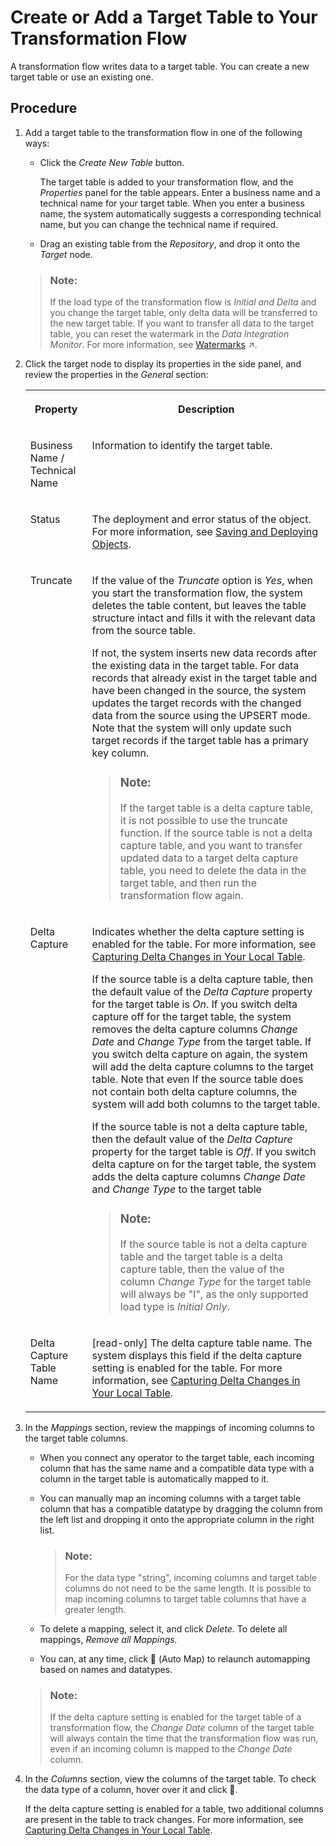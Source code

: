 <!-- loio0950746ab4444e5ca6a665ee1b0380a1 -->

<link rel="stylesheet" type="text/css" href="../css/sap-icons.css"/>

# Create or Add a Target Table to Your Transformation Flow

A transformation flow writes data to a target table. You can create a new target table or use an existing one.



## Procedure

1.  Add a target table to the transformation flow in one of the following ways:

    -   Click the *Create New Table* button.

        The target table is added to your transformation flow, and the *Properties* panel for the table appears. Enter a business name and a technical name for your target table. When you enter a business name, the system automatically suggests a corresponding technical name, but you can change the technical name if required.

    -   Drag an existing table from the *Repository*, and drop it onto the *Target* node.


    > ### Note:  
    > If the load type of the transformation flow is *Initial and Delta* and you change the target table, only delta data will be transferred to the new target table. If you want to transfer all data to the target table, you can reset the watermark in the *Data Integration Monitor*. For more information, see [Watermarks](https://help.sap.com/viewer/9f36ca35bc6145e4acdef6b4d852d560/DEV_CURRENT/en-US/890897f00a4944c7a6f90d3816a8d4c6.html "When you run a transformation flow that loads delta changes to a target table, the system uses a watermark (a timestamp) to track the data that has been transferred.") :arrow_upper_right:.

2.  Click the target node to display its properties in the side panel, and review the properties in the *General* section:


    <table>
    <tr>
    <th valign="top">

    Property
    
    </th>
    <th valign="top">

    Description
    
    </th>
    </tr>
    <tr>
    <td valign="top">
    
    Business Name / Technical Name
    
    </td>
    <td valign="top">
    
    Information to identify the target table.
    
    </td>
    </tr>
    <tr>
    <td valign="top">
    
    Status
    
    </td>
    <td valign="top">
    
    The deployment and error status of the object. For more information, see [Saving and Deploying Objects](../saving-and-deploying-objects-7c0b560.md).
    
    </td>
    </tr>
    <tr>
    <td valign="top">
    
    Truncate
    
    </td>
    <td valign="top">
    
    If the value of the *Truncate* option is *Yes*, when you start the transformation flow, the system deletes the table content, but leaves the table structure intact and fills it with the relevant data from the source table.

    If not, the system inserts new data records after the existing data in the target table. For data records that already exist in the target table and have been changed in the source, the system updates the target records with the changed data from the source using the UPSERT mode. Note that the system will only update such target records if the target table has a primary key column.

    > ### Note:  
    > If the target table is a delta capture table, it is not possible to use the truncate function. If the source table is not a delta capture table, and you want to transfer updated data to a target delta capture table, you need to delete the data in the target table, and then run the transformation flow again.


    
    </td>
    </tr>
    <tr>
    <td valign="top">
    
    Delta Capture
    
    </td>
    <td valign="top">
    
    Indicates whether the delta capture setting is enabled for the table. For more information, see [Capturing Delta Changes in Your Local Table](capturing-delta-changes-in-your-local-table-154bdff.md).

    If the source table is a delta capture table, then the default value of the *Delta Capture* property for the target table is *On*. If you switch delta capture off for the target table, the system removes the delta capture columns *Change Date* and *Change Type* from the target table. If you switch delta capture on again, the system will add the delta capture columns to the target table. Note that even If the source table does not contain both delta capture columns, the system will add both columns to the target table.

    If the source table is not a delta capture table, then the default value of the *Delta Capture* property for the target table is *Off*. If you switch delta capture on for the target table, the system adds the delta capture columns *Change Date* and *Change Type* to the target table

    > ### Note:  
    > If the source table is not a delta capture table and the target table is a delta capture table, then the value of the column *Change Type* for the target table will always be "I", as the only supported load type is *Initial Only*.


    
    </td>
    </tr>
    <tr>
    <td valign="top">
    
    Delta Capture Table Name
    
    </td>
    <td valign="top">
    
    \[read-only\] The delta capture table name. The system displays this field if the delta capture setting is enabled for the table. For more information, see [Capturing Delta Changes in Your Local Table](capturing-delta-changes-in-your-local-table-154bdff.md).
    
    </td>
    </tr>
    </table>
    
3.  In the *Mappings* section, review the mappings of incoming columns to the target table columns.

    -   When you connect any operator to the target table, each incoming column that has the same name and a compatible data type with a column in the target table is automatically mapped to it.

    -   You can manually map an incoming columns with a target table column that has a compatible datatype by dragging the column from the left list and dropping it onto the appropriate column in the right list.

        > ### Note:  
        > For the data type "string", incoming columns and target table columns do not need to be the same length. It is possible to map incoming columns to target table columns that have a greater length.

    -   To delete a mapping, select it, and click *Delete*. To delete all mappings, *Remove all Mappings.*

    -   You can, at any time, click <span class="FPA-icons-V3"></span> \(Auto Map\) to relaunch automapping based on names and datatypes.


    > ### Note:  
    > If the delta capture setting is enabled for the target table of a transformation flow, the *Change Date* column of the target table will always contain the time that the transformation flow was run, even if an incoming column is mapped to the *Change Date* column.

4.  In the *Columns* section, view the columns of the target table. To check the data type of a column, hover over it and click <span class="FPA-icons-V3"></span>.

    If the delta capture setting is enabled for a table, two additional columns are present in the table to track changes. For more information, see [Capturing Delta Changes in Your Local Table](capturing-delta-changes-in-your-local-table-154bdff.md).


